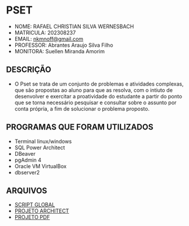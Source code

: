 # PSET
- NOME: RAFAEL CHRISTIAN SILVA WERNESBACH
- MATRICULA: 202308237
- EMAIL: nkmnoff@gmail.com
- PROFESSOR: Abrantes Araujo Silva Filho
- MONITORA: Suellen Miranda Amorim


## DESCRIÇÃO
- O Pset se trata de um conjunto de problemas e atividades complexas, que são propostas ao aluno
 para que as resolva, com o intiuto de desenvolver e exercitar a proatividade do 
 estudante a partir do ponto que se torna necessário pesquisar e consultar sobre o assunto por conta própria, a fim de solucionar o problema proposto.

## PROGRAMAS QUE FORAM UTILIZADOS

- Terminal linux/windows
- SQL Power Architect
- DBeaver
- pgAdmin 4
- Oracle VM VirtualBox
- dbserver2

## ARQUIVOS

- [SCRIPT GLOBAL](pset1/cc1md_202308237_postgresql.sql)
- [PROJETO ARCHITECT](pset1/cc1md_202308237_postgresql.architect)
- [PROJETO PDF](pset1/cc1md_202308237_postgresql.pdf)




